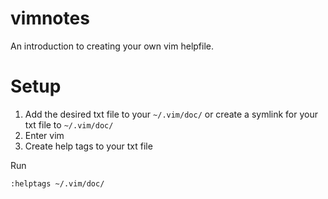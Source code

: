 # vimnotes
An introduction to creating your own vim helpfile.

# Setup
1. Add the desired txt file to your `~/.vim/doc/` or create a symlink for your txt file to `~/.vim/doc/`
2. Enter vim
3. Create help tags to your txt file

Run
```
:helptags ~/.vim/doc/
```
